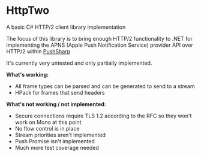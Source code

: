 # HttpTwo

A basic C# HTTP/2 client library implementation

The focus of this library is to bring enough HTTP/2 functionality to .NET for implementing the APNS (Apple Push Notification Service) provider API over HTTP/2 within [PushSharp](https://github.com/redth/pushsharp)

It's currently very untested and only partially implemented.

**What's working:**
 - All frame types can be parsed and can be generated to send to a stream
 - HPack for frames that send headers

**What's not working / not implemented:**
 - Secure connections require TLS 1.2 according to the RFC so they won't work on Mono at this point
 - No flow control is in place
 - Stream priorities aren't implemented
 - Push Promise isn't implemented
 - Much more test coverage needed


